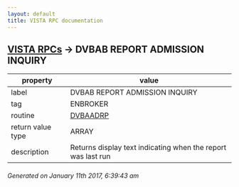 ```yaml
---
layout: default
title: VISTA RPC documentation
---
```




## [VISTA RPCs](TableOfContent.md) &#8594; DVBAB REPORT ADMISSION INQUIRY 

 property | value 
--- | --- 
 label | DVBAB REPORT ADMISSION INQUIRY
 tag | ENBROKER
 routine | [DVBAADRP](http://code.osehra.org/dox/Routine_DVBAADRP_source.html)
 return value type | ARRAY
 description | Returns display text indicating when the report was last run




 ###### Generated on January 11th 2017, 6:39:43 am